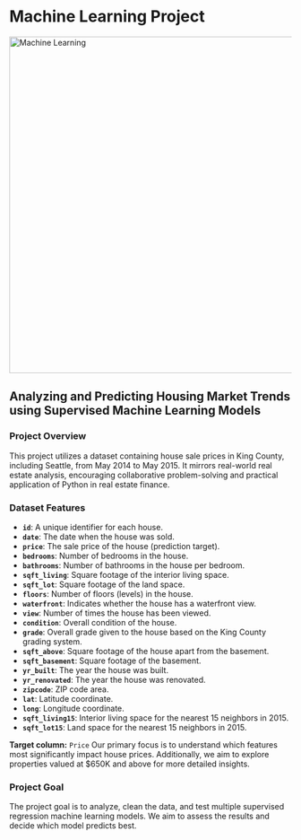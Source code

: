 # Machine Learning Project

<img src="https://datascientest.com/en/wp-content/uploads/sites/9/2021/01/Machine-learning-def-.png" alt="Machine Learning" width="600">

## Analyzing and Predicting Housing Market Trends using Supervised Machine Learning Models

### Project Overview

This project utilizes a dataset containing house sale prices in King County, including Seattle, from May 2014 to May 2015. It mirrors real-world real estate analysis, encouraging collaborative problem-solving and practical application of Python in real estate finance.

### Dataset Features

- **`id`**: A unique identifier for each house.
- **`date`**: The date when the house was sold.
- **`price`**: The sale price of the house (prediction target).
- **`bedrooms`**: Number of bedrooms in the house.
- **`bathrooms`**: Number of bathrooms in the house per bedroom.
- **`sqft_living`**: Square footage of the interior living space.
- **`sqft_lot`**: Square footage of the land space.
- **`floors`**: Number of floors (levels) in the house.
- **`waterfront`**: Indicates whether the house has a waterfront view.
- **`view`**: Number of times the house has been viewed.
- **`condition`**: Overall condition of the house.
- **`grade`**: Overall grade given to the house based on the King County grading system.
- **`sqft_above`**: Square footage of the house apart from the basement.
- **`sqft_basement`**: Square footage of the basement.
- **`yr_built`**: The year the house was built.
- **`yr_renovated`**: The year the house was renovated.
- **`zipcode`**: ZIP code area.
- **`lat`**: Latitude coordinate.
- **`long`**: Longitude coordinate.
- **`sqft_living15`**: Interior living space for the nearest 15 neighbors in 2015.
- **`sqft_lot15`**: Land space for the nearest 15 neighbors in 2015.

**Target column:** `Price` Our primary focus is to understand which features most significantly impact house prices. Additionally, we aim to explore properties valued at $650K and above for more detailed insights.

### Project Goal

The project goal is to analyze, clean the data, and test multiple supervised regression machine learning models. We aim to assess the results and decide which model predicts best.
